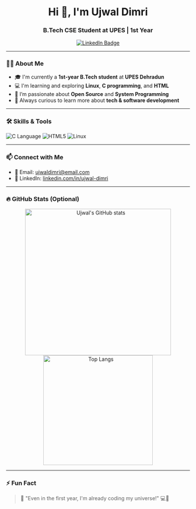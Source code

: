 <!-- Profile README for Ujwal Dimri -->

<h1 align="center">Hi 👋, I'm Ujwal Dimri</h1>
<h3 align="center">B.Tech CSE Student at UPES | 1st Year</h3>

<p align="center">
  <a href="https://www.linkedin.com/in/ujwal-dimri/" target="_blank">
    <img src="https://img.shields.io/badge/LinkedIn-blue?style=for-the-badge&logo=linkedin&logoColor=white" alt="LinkedIn Badge"/>
  </a>
</p>

---

### 👨‍💻 About Me

- 🎓 I'm currently a **1st-year B.Tech student** at **UPES Dehradun**  
- 💻 I'm learning and exploring **Linux**, **C programming**, and **HTML**
- 🚀 I’m passionate about **Open Source** and **System Programming**
- 🌱 Always curious to learn more about **tech & software development**

---

### 🛠️ Skills & Tools

<p align="left">
  <img src="https://img.shields.io/badge/C-00599C?style=for-the-badge&logo=c&logoColor=white" alt="C Language"/>
  <img src="https://img.shields.io/badge/HTML5-E34F26?style=for-the-badge&logo=html5&logoColor=white" alt="HTML5"/>
  <img src="https://img.shields.io/badge/Linux-FCC624?style=for-the-badge&logo=linux&logoColor=black" alt="Linux"/>
</p>

---

### 📫 Connect with Me

- 📧 Email: [ujwaldimri@email.com](mailto:ujwaldimri@email.com)
- 🔗 LinkedIn: [linkedin.com/in/ujwal-dimri](https://www.linkedin.com/in/ujwal-dimri/)

---

### 🔥 GitHub Stats (Optional)

<p align="center">
  <img src="https://github-readme-stats.vercel.app/api?username=ujwaldimri&show_icons=true&theme=radical" alt="Ujwal's GitHub stats" width="400"/>
  <img src="https://github-readme-stats.vercel.app/api/top-langs/?username=ujwaldimri&layout=compact&theme=radical" alt="Top Langs" width="300"/>
</p>

---

### ⚡ Fun Fact

> 🌌 "Even in the first year, I'm already coding my universe!" 💻🚀
